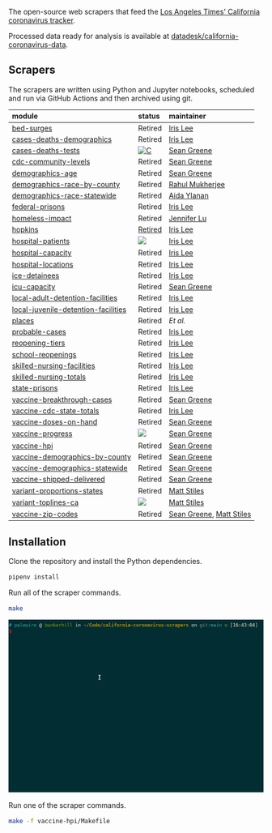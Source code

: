 The open-source web scrapers that feed the [Los Angeles Times' California coronavirus tracker](https://www.latimes.com/projects/california-coronavirus-cases-tracking-outbreak/).

Processed data ready for analysis is available at [datadesk/california-coronavirus-data](https://github.com/datadesk/california-coronavirus-data).

## Scrapers

The scrapers are written using Python and Jupyter notebooks, scheduled and run via GitHub Actions and then archived using git.

| module                  | status                                                                                                                                                                                                                                                   | maintainer  |
|:----------------------- |:---------------------------------------------------------------------------------------------------------------------------------------------------------------------------------------------------------------------------------------------------------|:------------|
| [bed-surges](https://github.com/datadesk/california-coronavirus-scrapers/tree/main/bed-surges) | Retired | [Iris Lee](https://www.latimes.com/people/iris-lee) |
| [cases-deaths-demographics](https://github.com/datadesk/california-coronavirus-scrapers/tree/main/cases-deaths-demographics) | Retired | [Iris Lee](https://www.latimes.com/people/iris-lee) |
| [cases-deaths-tests](https://github.com/datadesk/california-coronavirus-scrapers/tree/main/cases-deaths-tests) | [![C](https://github.com/datadesk/california-coronavirus-scrapers/actions/workflows/cases-deaths-tests.yaml/badge.svg)](https://github.com/datadesk/california-coronavirus-scrapers/actions/workflows/cases-deaths-tests.yaml) | [Sean Greene](https://www.latimes.com/people/sean-greene) |
| [cdc-community-levels](https://github.com/datadesk/california-coronavirus-scrapers/tree/main/cdc-community-levels) | Retired | [Sean Greene](https://www.latimes.com/people/sean-greene) |
| [demographics-age](https://github.com/datadesk/california-coronavirus-scrapers/tree/main/demographics-age) | Retired | [Sean Greene](https://www.latimes.com/people/sean-greene) |
| [demographics-race-by-county](https://github.com/datadesk/california-coronavirus-scrapers/tree/main/demographics-race-by-county) | Retired | [Rahul Mukherjee](https://www.latimes.com/people/rahul-mukherjee) |
| [demographics-race-statewide](https://github.com/datadesk/california-coronavirus-scrapers/tree/main/demographics-race-statewide) | Retired | [Aida Ylanan](https://www.latimes.com/people/aida-ylanan) |
| [federal-prisons](https://github.com/datadesk/california-coronavirus-scrapers/tree/main/federal-prisons) | Retired | [Iris Lee](https://www.latimes.com/people/iris-lee) |
| [homeless-impact](https://github.com/datadesk/california-coronavirus-scrapers/tree/main/homeless-impact) | Retired | [Jennifer Lu](https://www.latimes.com/people/jennifer-lu) |
| [hopkins](https://github.com/datadesk/california-coronavirus-scrapers/tree/main/hopkins) | [Retired](https://hub.jhu.edu/2023/02/10/coronavirus-resource-center-ending-tracking/) | [Iris Lee](https://www.latimes.com/people/iris-lee) |
| [hospital-patients](https://github.com/datadesk/california-coronavirus-scrapers/tree/main/hospital-patients) | [![](https://github.com/datadesk/california-coronavirus-scrapers/actions/workflows/hospital-patients.yaml/badge.svg)](https://github.com/datadesk/california-coronavirus-scrapers/actions/workflows/hospital-patients.yaml) | [Iris Lee](https://www.latimes.com/people/iris-lee) |
| [hospital-capacity](https://github.com/datadesk/california-coronavirus-scrapers/tree/main/hospital-capacity) | Retired | [Iris Lee](https://www.latimes.com/people/iris-lee) |
| [hospital-locations](https://github.com/datadesk/california-coronavirus-scrapers/tree/main/hospital-locations) | Retired | [Iris Lee](https://www.latimes.com/people/iris-lee) |
| [ice-detainees](https://github.com/datadesk/california-coronavirus-scrapers/tree/main/ice-detainees) | Retired | [Iris Lee](https://www.latimes.com/people/iris-lee) |
| [icu-capacity](https://github.com/datadesk/california-coronavirus-scrapers/tree/main/icu-capacity) | Retired | [Sean Greene](https://www.latimes.com/people/sean-greene) |
| [local-adult-detention-facilities](https://github.com/datadesk/california-coronavirus-scrapers/tree/main/local-adult-detention-facilities) | Retired | [Iris Lee](https://www.latimes.com/people/iris-lee) |
| [local-juvenile-detention-facilities](https://github.com/datadesk/california-coronavirus-scrapers/tree/main/local-juvenile-detention-facilities) | Retired | [Iris Lee](https://www.latimes.com/people/iris-lee) |
| [places](https://github.com/datadesk/california-coronavirus-scrapers/tree/main/places) | Retired | _Et al._ |
| [probable-cases](https://github.com/datadesk/california-coronavirus-scrapers/tree/main/probable-cases) |Retired | [Iris Lee](https://www.latimes.com/people/iris-lee) |
| [reopening-tiers](https://github.com/datadesk/california-coronavirus-scrapers/tree/main/reopening-tiers) | Retired | [Iris Lee](https://www.latimes.com/people/iris-lee) |
| [school-reopenings](https://github.com/datadesk/california-coronavirus-scrapers/tree/main/school-reopenings) | Retired | [Iris Lee](https://www.latimes.com/people/iris-lee) |
| [skilled-nursing-facilities](https://github.com/datadesk/california-coronavirus-scrapers/tree/main/skilled-nursing-facilities) | Retired | [Iris Lee](https://www.latimes.com/people/iris-lee) |
| [skilled-nursing-totals](https://github.com/datadesk/california-coronavirus-scrapers/tree/main/skilled-nursing-totals) | Retired | [Iris Lee](https://www.latimes.com/people/iris-lee) |
| [state-prisons](https://github.com/datadesk/california-coronavirus-scrapers/tree/main/state-prisons) | Retired | [Iris Lee](https://www.latimes.com/people/iris-lee) |
| [vaccine-breakthrough-cases](https://github.com/datadesk/california-coronavirus-scrapers/tree/main/vaccine-breakthrough-cases) | Retired | [Sean Greene](https://www.latimes.com/people/sean-greene) |
| [vaccine-cdc-state-totals](https://github.com/datadesk/california-coronavirus-scrapers/tree/main/vaccine-cdc-state-totals) | Retired | [Iris Lee](https://www.latimes.com/people/iris-lee) |
| [vaccine-doses-on-hand](https://github.com/datadesk/california-coronavirus-scrapers/tree/main/vaccine-doses-on-hand) | Retired | [Sean Greene](https://www.latimes.com/people/sean-greene) |
| [vaccine-progress](https://github.com/datadesk/california-coronavirus-scrapers/tree/main/vaccine-progress) | [![](https://github.com/datadesk/california-coronavirus-scrapers/actions/workflows/vaccine-progress.yaml/badge.svg)](https://github.com/datadesk/california-coronavirus-scrapers/actions/workflows/vaccine-progress.yaml) | [Sean Greene](https://www.latimes.com/people/sean-greene) |
| [vaccine-hpi](https://github.com/datadesk/california-coronavirus-scrapers/tree/main/vaccine-hpi) | Retired | [Sean Greene](https://www.latimes.com/people/sean-greene) |
| [vaccine-demographics-by-county](https://github.com/datadesk/california-coronavirus-scrapers/tree/main/vaccine-demographics-by-county) | Retired| [Sean Greene](https://www.latimes.com/people/sean-greene) |
| [vaccine-demographics-statewide](https://github.com/datadesk/california-coronavirus-scrapers/tree/main/vaccine-demographics-statewide) | Retired | [Sean Greene](https://www.latimes.com/people/sean-greene) |
| [vaccine-shipped-delivered](https://github.com/datadesk/california-coronavirus-scrapers/tree/main/vaccine-shipped-delivered) | Retired | [Sean Greene](https://www.latimes.com/people/sean-greene) |
| [variant-proportions-states](https://github.com/datadesk/california-coronavirus-scrapers/tree/main/variant-proportions-states) | Retired | [Matt Stiles](https://www.latimes.com/people/matt-stiles) |
| [variant-toplines-ca](https://github.com/datadesk/california-coronavirus-scrapers/tree/main/variant-toplines-ca) | [![](https://github.com/datadesk/california-coronavirus-scrapers/actions/workflows/variant-toplines-ca.yaml/badge.svg)](https://github.com/datadesk/california-coronavirus-scrapers/actions/workflows/variant-toplines-ca.yaml) | [Matt Stiles](https://www.latimes.com/people/matt-stiles) |
| [vaccine-zip-codes](https://github.com/datadesk/california-coronavirus-scrapers/tree/main/vaccine-zip-codes) | Retired | [Sean Greene](https://www.latimes.com/people/sean-greene), [Matt Stiles](https://www.latimes.com/people/matt-stiles) |

## Installation

Clone the repository and install the Python dependencies.

```zsh
pipenv install
```

Run all of the scraper commands.

```zsh
make
```
![make all](./.github/img/make.gif)

Run one of the scraper commands.

```zsh
make -f vaccine-hpi/Makefile
```
